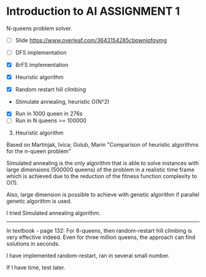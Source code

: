 # Introduction to AI ASSIGNMENT 1
N-queens problem solver.

- [ ] Slide https://www.overleaf.com/3643154285cbpwnjpfqymg 
- [ ]  DFS implementation

- [x] BrFS implementation

- [x] Heuristic algorithm 
 
- [x] Random restart hill climbing

- Stimulate annealing, heuristic O(N^2)
- [x] Run in 1000 queen in 276s
- [ ] Run in N queens >= 100000  

3. Heuristic algorithm

Based on Martinjak, Ivica; Golub, Marin "Comparison of heuristic algorithms for the n-queen problem"

Simulated annealing is
the only algorithm that is able to solve instances
with large dimensions (500000 queens) of the
problem in a realistic time frame which is
achieved due to the reduction of the fitness
function complexity to O(1).

Also, large dimension is possible to achieve with genetic
algorithm if parallel genetic algorithm is used.

I tried Simulated annealing algorithm.

---
In textbook - page 132:
For 8-queens, then random-restart hill climbing is very effective indeed. Even for three million queens, the approach can find solutions in seconds.

I have implemented random-restart, ran in several small number.

If I have time, test later.

